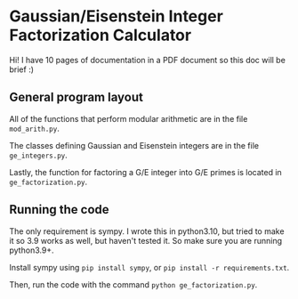 # Gaussian/Eisenstein Integer Factorization Calculator

Hi! I have 10 pages of documentation in a PDF document so this doc will be brief :)

## General program layout

All of the functions that perform modular arithmetic are in the file `mod_arith.py`.

The classes defining Gaussian and Eisenstein integers are in the file `ge_integers.py`.

Lastly, the function for factoring a G/E integer into G/E primes is located in `ge_factorization.py`.

## Running the code


The only requirement is sympy. I wrote this in python3.10, but tried to make it so 3.9 works as well, but haven't tested it. So make sure you are running python3.9+.

Install sympy using `pip install sympy`, or `pip install -r requirements.txt`.

Then, run the code with the command `python ge_factorization.py`.

